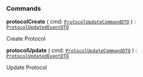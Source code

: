 

### Commands

  
<article>

**protocolCreate** ( cmd: [`ProtocolUpdateCommandDTO`](#api) ) : [`ProtocolUpdatedEventDTO`](#api) <br/> 

Create Protocol

</article>
<article>

**protocolUpdate** ( cmd: [`ProtocolUpdateCommandDTO`](#api) ) : [`ProtocolUpdatedEventDTO`](#api) <br/> 

Update Protocol

</article>

